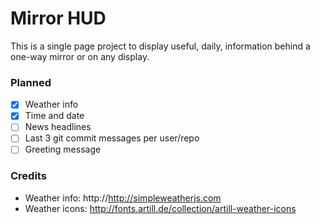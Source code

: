 # Mirror HUD
This is a single page project to display useful, daily, information behind a one-way mirror or on any display.

### Planned
  - [x] Weather info
  - [x] Time and date
  - [ ] News headlines
  - [ ] Last 3 git commit messages per user/repo
  - [ ] Greeting message 

### Credits
  - Weather info: http://http://simpleweatherjs.com
  - Weather icons: http://fonts.artill.de/collection/artill-weather-icons
  